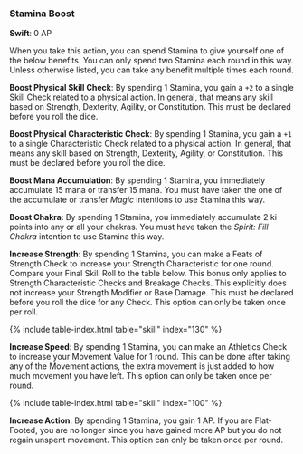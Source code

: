 ### Stamina Boost
**Swift**: 0 AP

When you take this action, you can spend Stamina to give yourself one of the below benefits. You can only spend two Stamina each round in this way. Unless otherwise listed, you can take any benefit multiple times each round.

**Boost Physical Skill Check**: By spending 1 Stamina, you gain a `+2` to a single Skill Check related to a physical action. In general, that means any skill based on Strength, Dexterity, Agility, or Constitution. This must be declared before you roll the dice.

**Boost Physical Characteristic Check**: By spending 1 Stamina, you gain a `+1` to a single Characteristic Check related to a physical action. In general, that means any skill based on Strength, Dexterity, Agility, or Constitution. This must be declared before you roll the dice.

**Boost Mana Accumulation**: By spending 1 Stamina, you immediately accumulate 15 mana or transfer 15 mana. You must have taken the one of the accumulate or transfer _Magic_ intentions to use Stamina this way.

**Boost Chakra**: By spending 1 Stamina, you immediately accumulate 2 ki points into any or all your chakras. You must have taken the _Spirit: Fill Chakra_ intention to use Stamina this way.

**Increase Strength**: By spending 1 Stamina, you can make a Feats of Strength Check to increase your Strength Characteristic for one round. Compare your Final Skill Roll to the table below. This bonus only applies to Strength Characteristic Checks and Breakage Checks. This explicitly does not increase your Strength Modifier or Base Damage. This must be declared before you roll the dice for any Check. This option can only be taken once per roll.

{% include table-index.html table="skill" index="130" %}

**Increase Speed**: By spending 1 Stamina, you can make an Athletics Check to increase your Movement Value for 1 round. This can be done after taking any of the Movement actions, the extra movement is just added to how much movement you have left. This option can only be taken once per round.

{% include table-index.html table="skill" index="100" %}

**Increase Action**: By spending 1 Stamina, you gain 1 AP. If you are Flat-Footed, you are no longer since you have gained more AP but you do not regain unspent movement. This option can only be taken once per round.